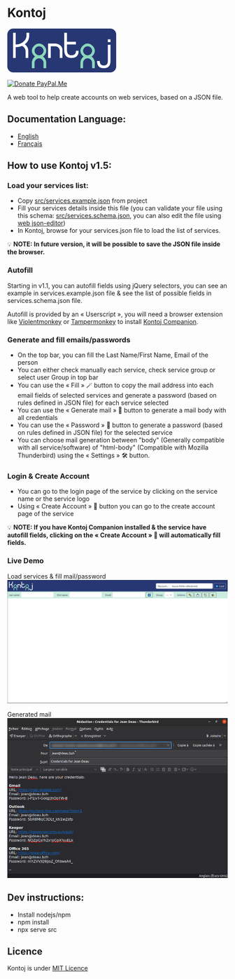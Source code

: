 # Kontoj

![Logo](src/images/logo-corners-h100.png)

[![Donate PayPal.Me](https://img.shields.io/badge/Donate-PayPal.Me-8bd7bc?style=for-the-badge&logo=paypal)](https://www.paypal.me/AntoineTURMEL)

A web tool to help create accounts on web services, based on a JSON file.

## Documentation Language:
- [English](README.md)
- [Français](docs/README-fr.md)

## How to use Kontoj v1.5:
### Load your services list:
- Copy [src/services.example.json](src/services.example.json) from project
- Fill your services details inside this file (you can validate your file using this schema: [src/services.schema.json](src/services.schema.json), you can also edit the file using [web json-editor](https://pmk65.github.io/jedemov2/dist/demo.html))
- In Kontoj, browse for your services.json file to load the list of services.

💡 **NOTE: In future version, it will be possible to save the JSON file inside the browser.**

### Autofill
Starting in v1.1, you can autofill fields using jQuery selectors, you can see an example in services.example.json file & see the list of possible fields in services.schema.json file.

Autofill is provided by an « Userscript », you will need a browser extension like [Violentmonkey](https://violentmonkey.github.io/get-it/) or [Tampermonkey](https://www.tampermonkey.net/) to install [Kontoj Companion](/src/js/kontoj_companion.user.js).

### Generate and fill emails/passwords
- On the top bar, you can fill the Last Name/First Name, Email of the person
- You can either check manually each service, check service group or select user Group in top bar
- You can use the « Fill » 🪄 button to copy the mail address into each email fields of selected services and generate a password (based on rules defined in JSON file) for each service selected
- You can use the « Generate mail » 📨 button to generate a mail body with all credentials
- You can use the « Password » 🔑 button to generate a password (based on rules defined in JSON file) for the selected service
- You can choose mail generation between "body" (Generally compatible with all service/software) of "html-body" (Compatible with Mozilla Thunderbird) using the « Settings » 🛠️ button.

### Login & Create Account
- You can go to the login page of the service by clicking on the service name or the service logo
- Using « Create Account » 👤 button you can go to the create account page of the service

💡 **NOTE: If you have Kontoj Companion installed & the service have autofill fields, clicking on the « Create Account » 👤 will automatically fill fields.**

### Live Demo

Load services & fill mail/password
![Demo](src/images/demo_v1.gif)

Generated mail
![Mail body](src/images/demo_mail_v1.png)

## Dev instructions:
- Install nodejs/npm
- npm install
- npx serve src

## Licence

Kontoj is under [MIT Licence](/LICENSE)